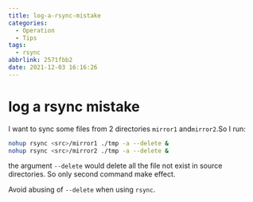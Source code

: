 ```yaml
---
title: log-a-rsync-mistake
categories:
  - Operation
  - Tips
tags:
  - rsync
abbrlink: 2571fbb2
date: 2021-12-03 16:16:26
---
```


# log a rsync mistake

I want to sync some files from 2 directories `mirror1` and`mirror2`.So I run:

```bash
nohup rsync <src>/mirror1 ./tmp -a --delete &
nohup rsync <src>/mirror2 ./tmp -a --delete &
```

the argument `--delete` would delete all the file not exist in source directories. So only second command make effect.

Avoid abusing of `--delete` when using `rsync`. 
